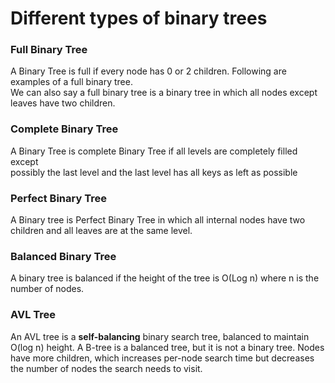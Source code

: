 # Different types of binary trees
### Full Binary Tree 
A Binary Tree is full if every node has 0 or 2 children. Following are examples of a full binary tree.   
We can also say a full binary tree is a binary tree in which all nodes except leaves have two children.

### Complete Binary Tree
A Binary Tree is complete Binary Tree if all levels are completely filled except   
possibly the last level and the last level has all keys as left as possible

### Perfect Binary Tree 
A Binary tree is Perfect Binary Tree in which all internal nodes have two children and all leaves are at the same level.

### Balanced Binary Tree
A binary tree is balanced if the height of the tree is O(Log n) where n is the number of nodes.

### AVL Tree
An AVL tree is a **self-balancing** binary search tree, balanced to maintain O(log n) height. A B-tree is a balanced tree, but it is not a binary tree. Nodes have more children, which increases per-node search time but decreases the number of nodes the search needs to visit.
